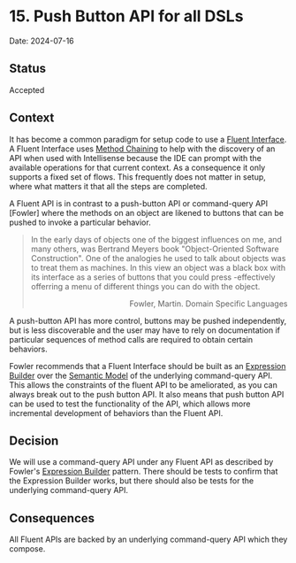 # 15. Push Button API for all DSLs 

Date: 2024-07-16

## Status

Accepted

## Context

It has become a common paradigm for setup code to use a [Fluent Interface](https://martinfowler.com/bliki/FluentInterface.html). A Fluent Interface uses [Method Chaining](https://martinfowler.com/dslCatalog/methodChaining.html) to help with the discovery of an API when used with Intellisense because the IDE can prompt with the available operations for that current context. As a consequence it only supports a fixed set of flows. This frequently does not matter in setup, where what matters it that all the steps are completed.

A Fluent API is in contrast to a push-button API or command-query API [Fowler] where the methods on an object are likened to buttons that can be pushed to invoke a particular behavior. 

>In the early days of objects one of the biggest influences on me, and many others, was Bertrand Meyers book "Object-Oriented Software Construction". One of the analogies he used to talk about objects was to treat them as machines. In this view an object was a black box with its interface as a series of buttons that you could press -effectively offerring a menu of different things you can do with the object. 
><div align="right">Fowler, Martin. Domain Specific Languages</div>

A push-button API has more control, buttons may be pushed independently, but is less discoverable and the user may have to rely on documentation if particular sequences of method calls are required to obtain certain behaviors.

Fowler recommends that a Fluent Interface should be built as an [Expression Builder](https://martinfowler.com/dslCatalog/expressionBuilder.html) over the [Semantic Model](https://martinfowler.com/dslCatalog/semanticModel.html) of the underlying command-query API. This allows the constraints of the fluent API to be ameliorated, as you can always break out to the push button API. It also means that push button API can be used to test the functionality of the API, which allows more incremental development of behaviors than the Fluent API.

## Decision

We will use a command-query API under any Fluent API as described by Fowler's [Expression Builder](https://martinfowler.com/bliki/ExpressionBuilder.html) pattern. There should be tests to confirm that the Expression Builder works, but there should also be tests for the underlying command-query API.

## Consequences

All Fluent APIs are backed by an underlying command-query API which they compose.
